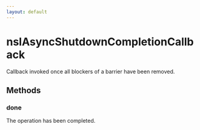 ```yaml
---
layout: default
---
```


# nsIAsyncShutdownCompletionCallback #

Callback invoked once all blockers of a barrier have been removed.


## Methods ##

### done ###

The operation has been completed.

